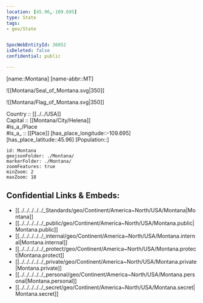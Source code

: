 ```yaml
---
location: [45.96,-109.695] 
type: State
tags:
- geo/State


SpocWebEntityId: 36052
isDeleted: false
confidential: public

---
```

[name::Montana] 
[name-abbr::MT] 

![[Montana/Seal_of_Montana.svg|350]] 

![[Montana/Flag_of_Montana.svg|350]] 

Country :: [[../../USA]]  
Capital :: [[Montana/City/Helena]]  
#is_a_/Place  
#is_a_ :: [[Place]] 
[has_place_longitude::-109.695] 
[has_place_latitude::45.96] 
[Population::] 



```leaflet
id: Montana
geojsonFolder: ./Montana/
markerFolder: ./Montana/
zoomFeatures: true 
minZoom: 2 
maxZoom: 18
```


## Confidential Links & Embeds: 
- [[../../../../../_Standards/geo/Continent/America~North/USA/Montana|Montana]] 
- [[../../../../../_public/geo/Continent/America~North/USA/Montana.public|Montana.public]] 
- [[../../../../../_internal/geo/Continent/America~North/USA/Montana.internal|Montana.internal]] 
- [[../../../../../_protect/geo/Continent/America~North/USA/Montana.protect|Montana.protect]] 
- [[../../../../../_private/geo/Continent/America~North/USA/Montana.private|Montana.private]] 
- [[../../../../../_personal/geo/Continent/America~North/USA/Montana.personal|Montana.personal]] 
- [[../../../../../_secret/geo/Continent/America~North/USA/Montana.secret|Montana.secret]] 
